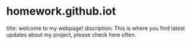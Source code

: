 # homework.github.iot
title: welcome to my webpage!
discription: This is where you find latest updates about my project, please check here often.
